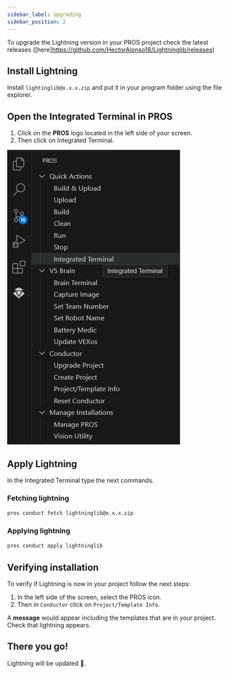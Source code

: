 ```yaml
---
sidebar_label: Upgrading 
sidebar_position: 2
---
```


To upgrade the Lightning version in your PROS project check the latest releases ([here]https://github.com/HectorAlonso18/Lightninglib/releases)

## Install Lightning
Install ```lightinglib@x.x.x.zip``` and put it in your program folder using the file explorer.

## Open the Integrated Terminal in PROS
1. Click on the **PROS** logo located in the left side of your screen. 
2. Then click on Integrated Terminal. 

![Integrated Termianl](/img/Open_pros_terminal.png)
## Apply Lightning 
In the Integrated Terminal type the next commands. 
### Fetching lightning
```bash title="PROS Terminal"
pros conduct fetch lightninglib@x.x.x.zip
```
### Applying lightning
```bash title="PROS Terminal"
pros conduct apply lightninglib
```
## Verifying installation
To verify if Lightning is now in your project follow the next steps: 
1. In the left side of the screen, select the PROS icon. 
2. Then in ```Conductor``` click on ```Project/Template Info```.

A **message** would appear including the templates that are in your project. Check that lightning appears. 

## There you go! 
Lightning will be updated 🥰.





